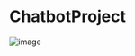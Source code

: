 # ChatbotProject

![image](https://user-images.githubusercontent.com/85034286/148794182-2e359ec5-8c55-4b5a-946b-dcf14ee25c63.png)
